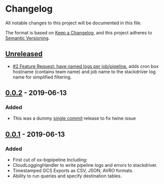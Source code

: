 # Changelog
All notable changes to this project will be documented in this file.

The format is based on [Keep a Changelog](https://keepachangelog.com/en/1.0.0/),
and this project adheres to [Semantic Versioning](https://semver.org/spec/v2.0.0.html).

## [Unreleased]
- [#2 Feature Request: have named logs per job/pipeline.](https://github.com/openx/ox-bqpipeline/issues/2)
adds cron box hostname (contains team name) and job name to the stackdriver log name for simplified filtering.

## [0.0.2] - 2019-06-13
### Added
- This was a dummy [single commit](https://github.com/openx/ox-bqpipeline/commit/4e83b2b7af6df2adc8af1eff244e324dfc0a997c) 
release to fix twine issue 

## [0.0.1] - 2019-06-13
### Added
- First cut of ox-bqpipeline Including:
- CloudLoggingHandler to write pipeline logs and errors to stackdriver.
- Timestamped GCS Exports as CSV, JSON, AVRO formats.
- Ability to run queries and specify destination tables.

[Unreleased]: https://github.com/openx/ox-bqpipeline/compare/v1.0.0...HEAD
[0.0.3]: https://github.com/openx/ox-bqpipeline/compare/v0.0.2...v0.0.3
[0.0.2]: https://github.com/openx/ox-bqpipeline/compare/v0.0.1...v0.0.2
[0.0.1]: https://github.com/openx/ox-bqpipeline/releases/tag/v0.0.1

